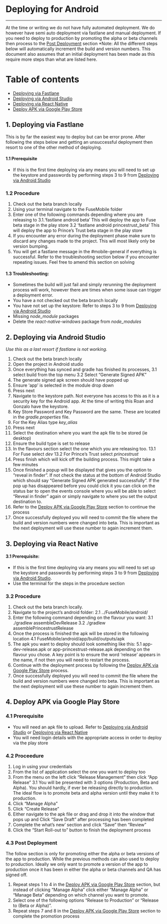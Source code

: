 # Deploying for Android
----------
At the time or writing we do not have fully automated deployment. We do however have semi auto deployment via fastlane and manual deployment. 
If you need to deploy to production by promoting the alpha or beta channels then process to the [Post Deployment](#43-post-deployment) section
*Note: All the different steps below will automatically increment the build and version numbers. This document also assumes that an initial deployment has been made as this require more steps than what are listed here.

# Table of contents
- [Deploying via Fastlane](#1-deploying-via-fastlane)
- [Deploying via Android Studio](#2-deploying-via-android-studio)
- [Deploying via React Native](#3-deploying-via-react-native)
- [Deploy APK via Google Play Store](#4-deploy-apk-via-google-play-store)

## 1. Deploying via Fastlane
This is by far the easiest way to deploy but can be error prone. After following the steps below and getting an unsuccessful deployment then resort to one of the other method of deploying.

#### 1.1 Prerequisite
* If this is the first time deploying via any means you will need to set up the keystore and passwords by performing steps 3 to 9 from [Deploying via Android Studio](#2-deploying-via-android-studio)

### 1.2 Procedure
1. Check out the beta branch locally
2. Using your terminal navigate to the FuseMobile folder
3. Enter one of the following commands depending where you are releasing to
3.1.‘fastlane android beta’ This will deploy the app to Fuse beta stage in the play store
3.2 ‘fastlane android princestrust_beta’ This will deploy the app to Prince’s Trust beta stage in the play store
4. If you encounter any error during the deployment phase make sure to discard any changes made to the project. This will most likely only be version bumping. 
5. You will get a fastlane message in the #mobile-general if everything is successful. Refer to the troubleshooting section below if you encounter repeating issues. Feel free to amend this section on solving

#### 1.3 Troubleshooting:
* Sometimes the build will just fail and simply rerunning the deployment process will work, however there are times when some issue can trigger a deployment error.
* You have a not checked out the beta branch locally
* You have not set up the keystore: Refer to steps 3 to 9 from [Deploying via Android Studio](#2-deploying-via-android-studio)
* Missing *node_module* packages
* Delete the *react-native-windows* package from *node_modules*

## 2. Deploying via Android Studio
*Use this as a last resort if fastlane is not working.*

1. Check out the beta branch locally
2. Open the project in Android studio
3. Once everything has synced and gradle has finished its processes, 
3.1 select build from the top menu
3.2 Select “Generate Signed APK”
4. The generate signed apk screen should have popped up
5. Ensure ‘app’ is selected in the module drop down
6. Press next
7. Navigate to the keystore path. Not everyone has access to this as it is a security key for the Android app. At the time of writing this Roan and Gonzalo have the keystore.
8. Key Store Password and Key Password are the same. These are located in the *gradle.properties* file.
9. For the Key Alias type *key_alias*
10. Press next
11. Select the destination where you want the apk file to be stored (ie desktop)
12. Ensure the build type is set to release
13. In the flavours section select the one which you are releasing too.
13.1 For Fuse select *dev*
13.2 For Prince’s Trust select *princestrust*
14. Press finish which will kick off the building process. This might take a few minutes
15. Once finished a popup will be displayed that gives you the option to “reveal in finder”. If not check the status at the bottom of Android Studio which should say “Generate Signed APK generated successfully”. If the pop up has disappeared before you could click it you can click on the status bar to open the events console where you will be able to select “Reveal in finder” again or simply navigate to where you set the output destination to.
16. Refer to the [Deploy APK via Google Play Store](#4-deploy-apk-via-google-play-store) section to continue the process
17. Once successfully deployed you will need to commit the file where the build and version numbers were changed into beta. This is important as the next deployment will use these number to again increment them.

## 3. Deploying via React Native
#### 3.1 Prerequisite: 
* If this is the first time deploying via any means you will need to set up the keystore and passwords by performing steps 3 to 9 from [Deploying via Android Studio](#2-deploying-via-android-studio).
* Use the terminal for the steps in the procedure section

### 3.2 Procedure
1. Check out the beta branch locally.
2. Navigate to the project’s android folder:
2.1 ../FuseMobile/android/
3. Enter the following command depending on the flavour you want:
3.1 ./gradlew assembleDevRelease
3.2 ./gradlew assemblePrincestrustRelease
4. Once the process is finished the apk will be stored in the following location
4.1 FuseMobile/android/app/build/outputs/apk
5. The apk you want to deploy should look something like this:
5.1 app-dev-release.apk or app-princestrust-release.apk depending on the flavour you chose. A key point is to ensure the word ‘release’ appears in the name, if not then you will need to restart the process.
6. Continue with the deployment process by following the [Deploy APK via Google Play Store](#4-deploy-apk-via-google-play-store) process.
7. Once successfully deployed you will need to commit the file where the build and version numbers were changed into beta. This is important as the next deployment will use these number to again increment them.

## 4. Deploy APK via Google Play Store
### 4.1 Prerequisite
* You will need an apk file to upload. Refer to [Deploying via Android Studio](#2-deploying-via-android-studio) or [Deploying via React Native](#3-deploying-via-react-native) 
* You will need login details with the appropriate access in order to deploy via the play store
### 4.2 Proceedure
1. Log in using your credentials
2. From the list of application select the one you want to deploy too
3. From the menu on the left click “Release Management” then click “App Release”
3.1 You will be presented with 3 options (Production, Beta and Alpha). You should hardly, if ever be releasing directly to production. The ideal flow is to promote beta and alpha version until they make it to production.
4. Click “Manage Alpha”
5. Click “Create Release”
6. Either navigate to the apk file or drag and drop it into the window that pops up and Click “Save Draft” after processing has been completed
7. Complete the what’s new’ section and click “Save” then “Review”
8. Click the “Start Roll-out to” button to finish the deployment process

### 4.3 Post Deployment
The follow section is only for promoting either the alpha or beta versions of the app to production. While the previous methods can also used to deploy to production. Ideally we only want to promote a version of the app to production once it has been in either the alpha or beta channels and QA has signed off.

1. Repeat steps 1 to 4 in the [Deploy APK via Google Play Store](#4-deploy-apk-via-google-play-store) section, but instead of clicking “Manage Alpha” click either “Manage Alpha” or  “Manage Beta” depending on which channel you want to promote.
2. Select one of the following options “Release to Production” or  “Release to (Beta or Alpha)”. 
3. Repeat steps 7 and 8 in the [Deploy APK via Google Play Store](#4-deploy-apk-via-google-play-store) section to complete the promotion process

